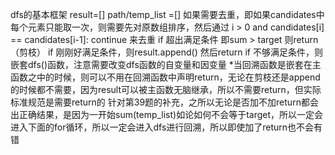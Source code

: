 dfs的基本框架
result=[]
path/temp_list =[]
如果需要去重，即如果candidates中每个元素只能取一次，则需要先对原数组排序，然后通过 
i > 0 and candidates[i] == candidates[i-1]: continue 
来去重
if 超出满足条件 即sum > target 则return（剪枝）
if 刚刚好满足条件，则result.append()  然后return
if 不够满足条件，则嵌套dfs()函数，注意需要改变dfs函数的自变量和因变量
*当回溯函数是嵌套在主函数之中的时候，则可以不用在回溯函数中声明return，无论在剪枝还是append的时候都不需要，因为result可以被主函数无脑继承，所以不需要return，但实际标准规范是需要return的
针对第39题的补充，之所以无论是否加不加return都会出正确结果，是因为一开始sum(temp_list)如论如何不会等于target，所以一定会进入下面的for循环，所以一定会进入dfs进行回溯，所以即使加了return也不会有错